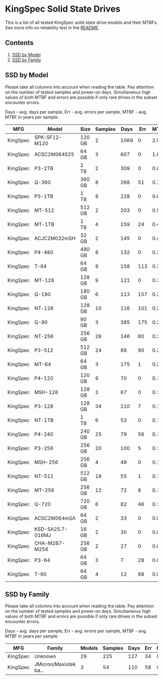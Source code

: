 KingSpec Solid State Drives
===========================

This is a list of all tested KingSpec solid state drive models and their MTBFs. See
more info on reliability test in the [README](https://github.com/linuxhw/SMART).

Contents
--------

1. [ SSD by Model  ](#ssd-by-model)
2. [ SSD by Family ](#ssd-by-family)

SSD by Model
------------

Please take all columns into account when reading the table. Pay attention on the
number of tested samples and power-on days. Simultaneous high values of both MTBF
and errors are possible if only rare drives in the subset encounter errors.

Days - avg. days per sample,
Err  - avg. errors per sample,
MTBF - avg. MTBF in years per sample.

| MFG       | Model              | Size   | Samples | Days  | Err   | MTBF |
|-----------|--------------------|--------|---------|-------|-------|------|
| KingSpec  | SPK-SF12-M120      | 120 GB | 2       | 1069  | 0     | 2.93   |
| KingSpec  | ACSC2M064S25       | 64 GB  | 3       | 607   | 0     | 1.67   |
| KingSpec  | P3-2TB             | 2 TB   | 2       | 309   | 0     | 0.85   |
| KingSpec  | Q-360              | 360 GB | 8       | 268   | 51    | 0.73   |
| KingSpec  | P3-1TB             | 1 TB   | 8       | 228   | 0     | 0.63   |
| KingSpec  | MT-512             | 512 GB | 2       | 203   | 0     | 0.56   |
| KingSpec  | MT-1TB             | 1 TB   | 4       | 159   | 24    | 0.43   |
| KingSpec  | ACJC2M032mSH       | 32 GB  | 2       | 145   | 0     | 0.40   |
| KingSpec  | P4-480             | 480 GB | 8       | 132   | 0     | 0.36   |
| KingSpec  | T-64               | 64 GB  | 9       | 158   | 113   | 0.33   |
| KingSpec  | MT-128             | 128 GB | 9       | 121   | 0     | 0.33   |
| KingSpec  | Q-180              | 180 GB | 6       | 113   | 157   | 0.29   |
| KingSpec  | NT-128             | 128 GB | 10      | 116   | 101   | 0.28   |
| KingSpec  | Q-90               | 90 GB  | 3       | 385   | 175   | 0.26   |
| KingSpec  | NT-256             | 256 GB | 26      | 146   | 80    | 0.23   |
| KingSpec  | P3-512             | 512 GB | 24      | 88    | 90    | 0.22   |
| KingSpec  | MT-64              | 64 GB  | 3       | 175   | 1     | 0.21   |
| KingSpec  | P4-120             | 120 GB | 9       | 70    | 0     | 0.19   |
| KingSpec  | MSH-128            | 128 GB | 3       | 67    | 0     | 0.19   |
| KingSpec  | P3-128             | 128 GB | 34      | 110   | 7     | 0.16   |
| KingSpec  | NT-1TB             | 1 TB   | 6       | 53    | 0     | 0.15   |
| KingSpec  | P4-240             | 240 GB | 25      | 79    | 56    | 0.14   |
| KingSpec  | P3-256             | 256 GB | 20      | 100   | 5     | 0.14   |
| KingSpec  | MSH-256            | 256 GB | 4       | 49    | 0     | 0.14   |
| KingSpec  | NT-512             | 512 GB | 18      | 55    | 1     | 0.14   |
| KingSpec  | MT-256             | 256 GB | 12      | 72    | 8     | 0.13   |
| KingSpec  | Q-720              | 720 GB | 6       | 82    | 46    | 0.10   |
| KingSpec  | ACSC2M064mSA       | 64 GB  | 2       | 33    | 0     | 0.09   |
| KingSpec  | KSD-SA25.7-016MJ   | 16 GB  | 2       | 30    | 0     | 0.08   |
| KingSpec  | CHA-M2B7-M256      | 256 GB | 2       | 27    | 0     | 0.07   |
| KingSpec  | P3-64              | 64 GB  | 3       | 7     | 28    | 0.02   |
| KingSpec  | T-60               | 64 GB  | 4       | 12    | 88    | 0.02   |

SSD by Family
-------------

Please take all columns into account when reading the table. Pay attention on the
number of tested samples and power-on days. Simultaneous high values of both MTBF
and errors are possible if only rare drives in the subset encounter errors.

Days - avg. days per sample,
Err  - avg. errors per sample,
MTBF - avg. MTBF in years per sample.

| MFG       | Family                 | Models | Samples | Days  | Err   | MTBF |
|-----------|------------------------|--------|---------|-------|-------|------|
| KingSpec  | Unknown                | 29     | 225     | 127   | 34    | 0.28   |
| KingSpec  | JMicron/Maxiotek ba... | 3      | 54      | 110   | 58    | 0.21   |

